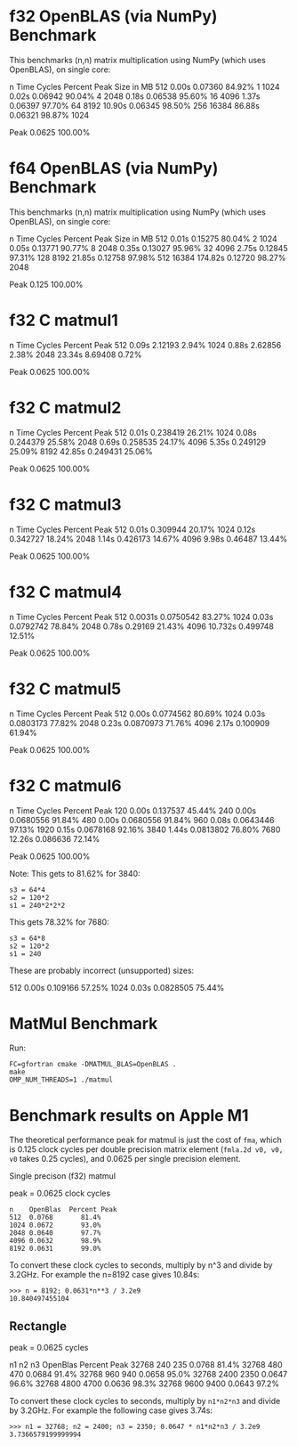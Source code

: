 # f32 OpenBLAS (via NumPy) Benchmark

This benchmarks (n,n) matrix multiplication using NumPy (which uses OpenBLAS),
on single core:

   n    Time    Cycles    Percent Peak   Size in MB
  512   0.00s   0.07360      84.92%           1
 1024   0.02s   0.06942      90.04%           4
 2048   0.18s   0.06538      95.60%          16
 4096   1.37s   0.06397      97.70%          64
 8192  10.90s   0.06345      98.50%         256
16384  86.88s   0.06321      98.87%        1024

Peak            0.0625      100.00%

# f64 OpenBLAS (via NumPy) Benchmark

This benchmarks (n,n) matrix multiplication using NumPy (which uses OpenBLAS),
on single core:

   n     Time    Cycles    Percent Peak   Size in MB
  512    0.01s   0.15275      80.04%           2
 1024    0.05s   0.13771      90.77%           8
 2048    0.35s   0.13027      95.96%          32
 4096    2.75s   0.12845      97.31%         128
 8192   21.85s   0.12758      97.98%         512
16384  174.82s   0.12720      98.27%        2048

Peak             0.125       100.00%

# f32 C matmul1

   n    Time    Cycles    Percent Peak
  512   0.09s   2.12193       2.94%
 1024   0.88s   2.62856       2.38%
 2048  23.34s   8.69408       0.72%

Peak            0.0625      100.00%

# f32 C matmul2

   n    Time    Cycles    Percent Peak
  512   0.01s   0.238419     26.21%
 1024   0.08s   0.244379     25.58%
 2048   0.69s   0.258535     24.17%
 4096   5.35s   0.249129     25.09%
 8192  42.85s   0.249431     25.06%

Peak            0.0625      100.00%

# f32 C matmul3

   n    Time    Cycles    Percent Peak
  512   0.01s   0.309944     20.17%
 1024   0.12s   0.342727     18.24%
 2048   1.14s   0.426173     14.67%
 4096   9.98s   0.46487      13.44%

Peak            0.0625      100.00%

# f32 C matmul4

   n    Time    Cycles    Percent Peak
  512   0.0031s 0.0750542    83.27%
 1024   0.03s   0.0792742    78.84%
 2048   0.78s   0.29169      21.43%
 4096  10.732s  0.499748     12.51%

Peak            0.0625      100.00%

# f32 C matmul5

   n    Time    Cycles    Percent Peak
  512   0.00s   0.0774562    80.69%
 1024   0.03s   0.0803173    77.82%
 2048   0.23s   0.0870973    71.76%
 4096   2.17s   0.100909     61.94%

Peak            0.0625      100.00%

# f32 C matmul6

   n    Time    Cycles    Percent Peak
  120   0.00s  0.137537     45.44%
  240   0.00s  0.0680556    91.84%
  480   0.00s  0.0680556    91.84%
  960   0.08s  0.0643446    97.13%
 1920   0.15s  0.0678168    92.16%
 3840   1.44s  0.0813802    76.80%
 7680  12.26s  0.086636     72.14%

Peak            0.0625      100.00%

Note: This gets to 81.62% for 3840:

    s3 = 64*4
    s2 = 120*2
    s1 = 240*2*2*2

This gets 78.32% for 7680:

    s3 = 64*8
    s2 = 120*2
    s1 = 240



These are probably incorrect (unsupported) sizes:

  512   0.00s  0.109166     57.25%
 1024   0.03s  0.0828505    75.44%

# MatMul Benchmark

Run:
```
FC=gfortran cmake -DMATMUL_BLAS=OpenBLAS .
make
OMP_NUM_THREADS=1 ./matmul
```

# Benchmark results on Apple M1

The theoretical performance peak for matmul is just the cost of `fma`, which is
0.125 clock cycles per double precision matrix element (`fmla.2d v0, v0, v0`
takes 0.25 cycles), and 0.0625 per single precision element.

Single precison (f32) matmul

peak = 0.0625 clock cycles

    n    OpenBlas  Percent Peak
    512  0.0768       81.4%
    1024 0.0672       93.0%
    2048 0.0640       97.7%
    4096 0.0632       98.9%
    8192 0.0631       99.0%

To convert these clock cycles to seconds, multiply by n^3 and divide by 3.2GHz.
For example the n=8192 case gives 10.84s:

    >>> n = 8192; 0.0631*n**3 / 3.2e9
    10.840497455104

## Rectangle

peak = 0.0625 cycles

 n1    n2   n3  OpenBlas  Percent Peak
32768  240  235  0.0768      81.4%
32768  480  470  0.0684      91.4%
32768  960  940  0.0658      95.0%
32768 2400 2350  0.0647      96.6%
32768 4800 4700  0.0636      98.3%
32768 9600 9400  0.0643      97.2%

To convert these clock cycles to seconds, multiply by `n1*n2*n3` and divide by
3.2GHz. For example the following case gives 3.74s:

    >>> n1 = 32768; n2 = 2400; n3 = 2350; 0.0647 * n1*n2*n3 / 3.2e9
    3.7366579199999994
